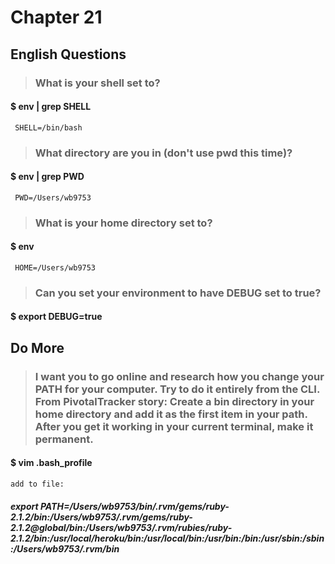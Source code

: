 # Chapter 21

## English Questions

>### What is your shell set to?

#### $ env | grep SHELL
     SHELL=/bin/bash

>### What directory are you in (don't use pwd this time)?

#### $ env | grep PWD
     PWD=/Users/wb9753	

>### What is your home directory set to?

#### $ env
     HOME=/Users/wb9753

>### Can you set your environment to have DEBUG set to true?

#### $ export DEBUG=true


## Do More

>### I want you to go online and research how you change your PATH for your computer. Try to do it entirely from the CLI. From PivotalTracker story: Create a bin directory in your home directory and add it as the first item in your path.  After you get it working in your current terminal, make it permanent.



#### $ vim .bash_profile
	add to file:

##### export PATH=/Users/wb9753/bin/.rvm/gems/ruby-2.1.2/bin:/Users/wb9753/.rvm/gems/ruby-2.1.2@global/bin:/Users/wb9753/.rvm/rubies/ruby-2.1.2/bin:/usr/local/heroku/bin:/usr/local/bin:/usr/bin:/bin:/usr/sbin:/sbin:/Users/wb9753/.rvm/bin
